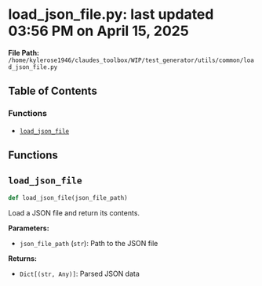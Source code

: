 # load_json_file.py: last updated 03:56 PM on April 15, 2025

**File Path:** `/home/kylerose1946/claudes_toolbox/WIP/test_generator/utils/common/load_json_file.py`

## Table of Contents

### Functions

- [`load_json_file`](#load_json_file)

## Functions

## `load_json_file`

```python
def load_json_file(json_file_path)
```

Load a JSON file and return its contents.

**Parameters:**

- `json_file_path` (`str`): Path to the JSON file

**Returns:**

- `Dict[(str, Any)]`: Parsed JSON data
